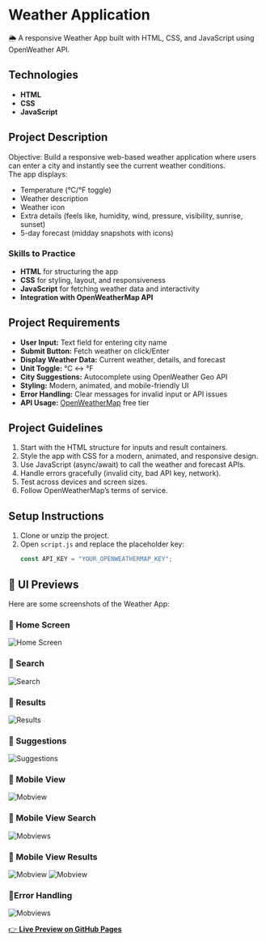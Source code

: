 # Weather Application
🌦️ A responsive Weather App built with HTML, CSS, and JavaScript using OpenWeather API.

## Technologies
- **HTML**
- **CSS**
- **JavaScript**
  
## Project Description
Objective: Build a responsive web-based weather application where users can enter a city and instantly see the current weather conditions.  
The app displays:
- Temperature (°C/°F toggle)
- Weather description
- Weather icon
- Extra details (feels like, humidity, wind, pressure, visibility, sunrise, sunset)
- 5-day forecast (midday snapshots with icons)

### Skills to Practice
- **HTML** for structuring the app
- **CSS** for styling, layout, and responsiveness
- **JavaScript** for fetching weather data and interactivity
- **Integration with OpenWeatherMap API**

## Project Requirements
- **User Input:** Text field for entering city name  
- **Submit Button:** Fetch weather on click/Enter  
- **Display Weather Data:** Current weather, details, and forecast  
- **Unit Toggle:** °C ↔ °F  
- **City Suggestions:** Autocomplete using OpenWeather Geo API  
- **Styling:** Modern, animated, and mobile-friendly UI  
- **Error Handling:** Clear messages for invalid input or API issues  
- **API Usage:** [OpenWeatherMap](https://openweathermap.org/) free tier  

## Project Guidelines
1. Start with the HTML structure for inputs and result containers.  
2. Style the app with CSS for a modern, animated, and responsive design.  
3. Use JavaScript (async/await) to call the weather and forecast APIs.  
4. Handle errors gracefully (invalid city, bad API key, network).  
5. Test across devices and screen sizes.  
6. Follow OpenWeatherMap’s terms of service.

## Setup Instructions
1. Clone or unzip the project.  
2. Open `script.js` and replace the placeholder key:
   ```js
   const API_KEY = "YOUR_OPENWEATHERMAP_KEY";
## 📸 UI Previews

Here are some screenshots of the Weather App:

### 🔹 Home Screen
![Home Screen](ui/Web-View.png)

### 🔹 Search
![Search](ui/Search.png)

### 🔹 Results
![Results](ui/Results.png)

### 🔹 Suggestions
![Suggestions](ui/Suggestions.png)

### 🔹 Mobile View
![Mobview](ui/MobView_ui.png)

### 🔹 Mobile View Search
![Mobviews](ui/Mobile_view_response.png)

### 🔹 Mobile View Results
![Mobview](ui/Results_M.png)
![Mobview](ui/slider.png)

### 🔹Error Handling
![Mobviews](ui/Error_handling.png)

[👉 **Live Preview on GitHub Pages**](https://ruvi7599.github.io/weather-app/)
